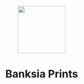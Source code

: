 <p align="center">
  <img src="https://cdn.litzow.me/banksia-prints/brand_mark_green.svg" height="128">
  <h1 align="center">Banksia Prints</h1>
</p>

